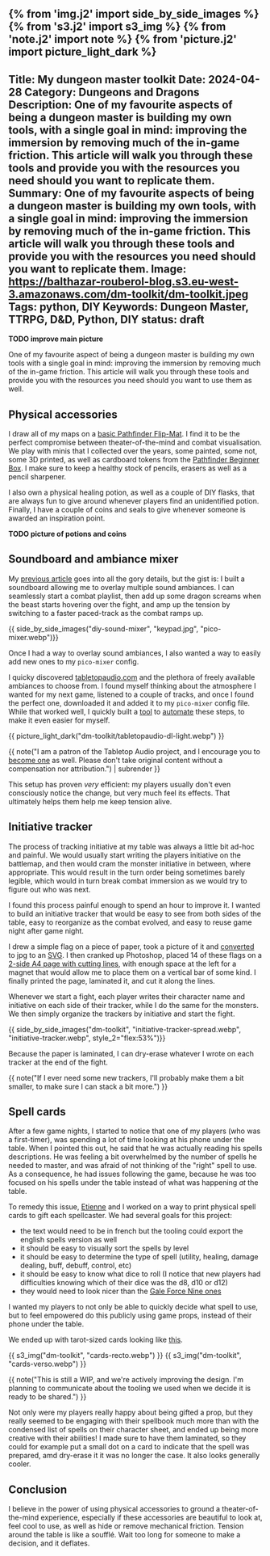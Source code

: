 {% from 'img.j2' import side_by_side_images %}
{% from 's3.j2' import s3_img %}
{% from 'note.j2' import note %}
{% from 'picture.j2' import picture_light_dark %}
---
Title: My dungeon master toolkit
Date: 2024-04-28
Category: Dungeons and Dragons
Description: One of my favourite aspects of being a dungeon master is building my own tools, with a single goal in mind: improving the immersion by removing much of the in-game friction. This article will walk you through these tools and provide you with the resources you need should you want to replicate them.
Summary: One of my favourite aspects of being a dungeon master is building my own tools, with a single goal in mind: improving the immersion by removing much of the in-game friction. This article will walk you through these tools and provide you with the resources you need should you want to replicate them.
Image: https://balthazar-rouberol-blog.s3.eu-west-3.amazonaws.com/dm-toolkit/dm-toolkit.jpeg
Tags: python, DIY
Keywords: Dungeon Master, TTRPG, D&D, Python, DIY
status: draft
---

**TODO improve main picture**

One of my favourite aspect of being a dungeon master is building my own tools with a single goal in mind: improving the immersion by removing much of the in-game friction. This article will walk you through these tools and provide you with the resources you need should you want to use them as well.

## Physical accessories

I draw all of my maps on a [basic Pathfinder Flip-Mat](https://paizo.com/products/btpy8oto?Pathfinder-FlipMat-Basic). I find it to be the perfect compromise between theater-of-the-mind and combat visualisation. We play with minis that I collected over the years, some painted, some not, some 3D printed, as well as cardboard tokens from the [Pathfinder Beginner Box](https://paizo.com/pathfinder/beginnerbox). I make sure to keep a healthy stock of pencils, erasers as well as a pencil sharpener.

I also own a physical healing potion, as well as a couple of DIY flasks, that are always fun to give around whenever players find an unidentified potion.
Finally, I have a couple of coins and seals to give whenever someone is awarded an inspiration point.

**TODO picture of potions and coins**

## Soundboard and ambiance mixer

My [previous article](https://blog.balthazar-rouberol.com/my-diy-dungeons-and-dragons-ambiance-mixer) goes into all the gory details, but the gist is: I built a soundboard allowing me to overlay multiple sound ambiances. I can seamlessly start a combat playlist, then add up some dragon screams when the beast starts hovering over the fight, and amp up the tension by switching to a faster paced-track as the combat ramps up.

{{ side_by_side_images("diy-sound-mixer", "keypad.jpg", "pico-mixer.webp")}}

Once I had a way to overlay sound ambiances, I also wanted a way to easily add new ones to my `pico-mixer` config.

I quicky discovered [tabletopaudio.com](https://tabletopaudio.com) and the plethora of freely available ambiances to choose from. I found myself thinking about the atmosphere I wanted for my next game, listened to a couple of tracks, and once I found the perfect one, downloaded it and added it to my `pico-mixer` config file. While that worked well, I quickly built a [tool](https://gist.github.com/brouberol/afdd5e947f835fdc06ee4c91e79c8f92) to [automate](https://xkcd.com/1319/) these steps, to make it even easier for myself.

{{ picture_light_dark("dm-toolkit/tabletopaudio-dl-light.webp") }}

{{ note("I am a patron of the Tabletop Audio project, and I encourage you to [become one](https://www.patreon.com/tabletopaudio/posts) as well. Please don't take original content without a compensation nor attribution.") | subrender }}

This setup has proven _very_ efficient: my players usually don't even consciously notice the change, but very much feel its effects. That ultimately helps them help me keep tension alive.

## Initiative tracker

The process of tracking initiative at my table was always a little bit ad-hoc and painful. We would usually start writing the players initiative on the battlemap, and then would cram the monster initiative in between, where appropriate. This would result in the turn order being sometimes barely legible, which would in turn break combat immersion as we would try to figure out who was next.

I found this process painful enough to spend an hour to improve it. I wanted to build an initiative tracker that would be easy to see from both sides of the table, easy to reorganize as the combat evolved, and easy to reuse game night after game night.

I drew a simple flag on a piece of paper, took a picture of it and [converted](https://stackoverflow.com/a/12608376) to jpg to an [SVG](https://balthazar-rouberol.com/public/initiative-tracker-flag.svg). I then cranked up Photoshop, placed 14 of these flags on a [2-side A4 page with cutting lines](https://balthazar-rouberol.com/public/initiative-tracker.pdf), with enough space at the left for a magnet that would allow me to place them on a vertical bar of some kind. I finally printed the page, laminated it, and cut it along the lines.

Whenever we start a fight, each player writes their character name and initiative on each side of their tracker, while I do the same for the monsters. We then simply organize the trackers by initiative and start the fight.

{{ side_by_side_images("dm-toolkit", "initiative-tracker-spread.webp", "initiative-tracker.webp", style_2="flex:53%")}}

Because the paper is laminated, I can dry-erase whatever I wrote on each tracker at the end of the fight.

{{ note("If I ever need some new trackers, I'll probably make them a bit smaller, to make sure I can stack a bit more.") }}


## Spell cards

After a few game nights, I started to notice that one of my players (who was a first-timer), was spending a lot of time looking at his phone under the table. When I pointed this out, he said that he was actually reading his spells descriptions. He was feeling a bit overwhelmed by the number of spells he needed to master, and was afraid of not thinking of the "right" spell to use. As a consequence, he had issues following the game, because he was too focused on his spells under the table instead of what was happening _at_ the table.

To remedy this issue, [Etienne](https://etnbrd.com/) and I worked on a way to print physical spell cards to gift each spellcaster. We had several goals for this project:

- the text would need to be in french but the tooling could export the english spells version as well
- it should be easy to visually sort the spells by level
- it should be easy to determine the type of spell (utility, healing, damage dealing, buff, debuff, control, etc)
- it should be easy to know what dice to roll (I notice that new players had difficulties knowing which of their dice was the d8, d10 or d12)
- they would need to look nicer than the [Gale Force Nine ones](https://dnd.gf9games.com/gameAcc/tabid/87/entryid/92/spellbook-cards-arcane-73915.aspx)

I wanted my players to not only be able to quickly decide what spell to use, but to feel empowered do this publicly using game props, instead of their phone under the table.

We ended up with tarot-sized cards looking like [this](https://balthazar-rouberol.com/public/rpg-cards.pdf).

{{ s3_img("dm-toolkit", "cards-recto.webp") }}
{{ s3_img("dm-toolkit", "cards-verso.webp") }}

{{ note("This is still a WIP, and we're actively improving the design. I'm planning to communicate about the tooling we used when we decide it is ready to be shared.") }}

Not only were my players really happy about being gifted a prop, but they really seemed to be engaging with their spellbook much more than with the condensed list of spells on their character sheet, and ended up being more creative with their abilities! I made sure to have them laminated, so they could for example put a small dot on a card to indicate that the spell was prepared, amd dry-erase it it was no longer the case. It also looks generally cooler.


## Conclusion

I believe in the power of using physical accessories to ground a theater-of-the-mind experience, especially if these accessories are beautiful to look at, feel cool to use, as well as hide or remove mechanical friction. Tension around the table is like a soufflé. Wait too long for someone to make a decision, and it deflates.